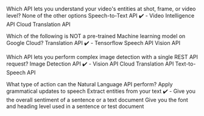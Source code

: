 Which API lets you understand your video's entities at shot, frame, or video level?
None of the other options
Speech-to-Text API
✔️ - Video Intelligence API
Cloud Translation API

Which of the following is NOT a pre-trained Machine learning model on Google Cloud?
Translation API
✔️ - Tensorflow
Speech API
Vision API

Which API lets you perform complex image detection with a single REST API request?
Image Detection API
✔️ - Vision API
Cloud Translation API
Text-to-Speech API

What type of action can the Natural Language API perform?
Apply grammatical updates to speech
Extract entities from your text
✔️ - Give you the overall sentiment of a sentence or a text document
Give you the font and heading level used in a sentence or test document